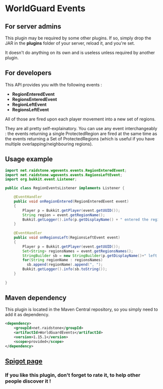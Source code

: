 # WorldGuard Events
## For server admins

This plugin may be required by some other plugins. If so, simply drop the JAR in the **plugins** folder of your server, reload it, and you're set.

  It doesn't do anything on its own and is useless unless required by another plugin.

## For developers

This API provides you with the following events :

   - **RegionEnteredEvent**
   - **RegionsEnteredEvent**
   - **RegionLeftEvent**
   - **RegionsLeftEvent**

All of those are fired upon each player movement into a new set of regions.

They are all pretty self-explainatory. You can use any event interchangeably : the events returning a single ProtectedRegion are fired at the same time as the events returning a Set of ProtectedRegions (which is useful if you have multiple overlapping/neighbouring regions).


## Usage example

```java
import net.raidstone.wgevents.events.RegionEnteredEvent;
import net.raidstone.wgevents.events.RegionsLeftEvent;
import org.bukkit.event.Listener;

public class RegionEventsListener implements Listener {

    @EventHandler
    public void onRegionEntered(RegionEnteredEvent event)
    {
        Player p = Bukkit.getPlayer(event.getUUID());
        String region = event.getRegionName();
        Bukkit.getLogger().info(p.getDisplayName() + " entered the region "+region+" !");
    }
 
    @EventHandler
    public void onRegionsLeft(RegionsLeftEvent event)
    {
        Player p = Bukkit.getPlayer(event.getUUID());
        Set<String> regionsNames = event.getRegionsNames();
        StringBuilder sb = new StringBuilder(p.getDisplayName()+" left the regions :");
        for(String regionName : regionsNames)
          sb.append(regionName).append(", ");
        Bukkit.getLogger().info(sb.toString());
    }
 
}
```

## Maven dependency
This plugin is located in the Maven Central repository, so you simply need to add it as dependency.

```xml
<dependency>
    <groupId>net.raidstone</groupId>
    <artifactId>WorldGuardEvents</artifactId>
    <version>1.15.1</version>
    <scope>provided</scope>
</dependency>
```
    
## [Spigot page](https://www.spigotmc.org/resources/worldguard-events.65176/)

### If you like this plugin, don't forget to rate it, to help other people discover it !
